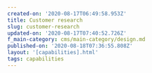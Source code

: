 ```yaml
---
created-on: '2020-08-17T06:49:58.953Z'
title: Customer research
slug: customer-research
updated-on: '2020-08-17T07:40:52.726Z'
f_main-category: cms/main-category/design.md
published-on: '2020-08-18T07:36:55.808Z'
layout: '[capabilities].html'
tags: capabilities
---
```



